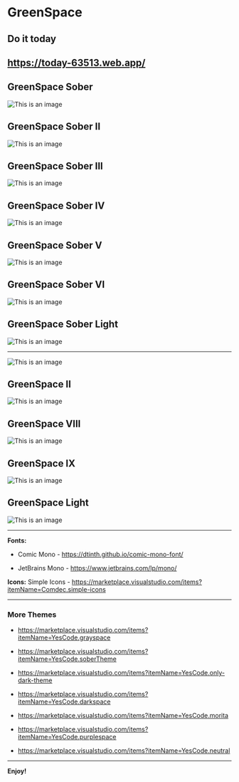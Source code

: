# GreenSpace

## Do it today

## <https://today-63513.web.app/>

## GreenSpace Sober
![This is an image](https://github.com/yesomac/greenspace_VSCT/blob/main/img/greenspace_sober.png?raw=true)

## GreenSpace Sober II
![This is an image](https://github.com/yesomac/greenspace_VSCT/blob/main/img/greensober2.png?raw=true)

## GreenSpace Sober III
![This is an image](https://github.com/yesomac/greenspace_VSCT/blob/main/img/greensober3.png?raw=true)

## GreenSpace Sober IV
![This is an image](https://github.com/yesomac/greenspace_VSCT/blob/main/img/greensober4.png?raw=true)

## GreenSpace Sober V
![This is an image](https://github.com/yesomac/greenspace_VSCT/blob/main/img/greensober5.png?raw=true)

## GreenSpace Sober VI
![This is an image](https://github.com/yesomac/greenspace_VSCT/blob/main/img/greensober6.png?raw=true)

## GreenSpace Sober Light
![This is an image](https://github.com/yesomac/greenspace_VSCT/blob/main/img/greensober-li.png?raw=true)

---

![This is an image](https://github.com/yesomac/greenspace_VSCT/blob/main/img/greenspace_1.png?raw=true)

## GreenSpace II
![This is an image](https://github.com/yesomac/greenspace_VSCT/blob/main/img/greenspace_2..png?raw=true)


## GreenSpace VIII
![This is an image](https://github.com/yesomac/greenspace_VSCT/blob/main/img/greenspace_8.png?raw=true)

## GreenSpace IX
![This is an image](https://github.com/yesomac/greenspace_VSCT/blob/main/img/greenspace_9.png?raw=true)

## GreenSpace Light
![This is an image](https://github.com/yesomac/greenspace_VSCT/blob/main/img/greenspace_light_1.png?raw=true)

---
**Fonts:** 

  * Comic Mono - https://dtinth.github.io/comic-mono-font/

  * JetBrains Mono - https://www.jetbrains.com/lp/mono/

**Icons:** Simple Icons - https://marketplace.visualstudio.com/items?itemName=Comdec.simple-icons

---
### More Themes

* https://marketplace.visualstudio.com/items?itemName=YesCode.grayspace

* https://marketplace.visualstudio.com/items?itemName=YesCode.soberTheme

* https://marketplace.visualstudio.com/items?itemName=YesCode.only-dark-theme

* https://marketplace.visualstudio.com/items?itemName=YesCode.darkspace

* https://marketplace.visualstudio.com/items?itemName=YesCode.morita

* https://marketplace.visualstudio.com/items?itemName=YesCode.purplespace

* https://marketplace.visualstudio.com/items?itemName=YesCode.neutral

---
**Enjoy!**
